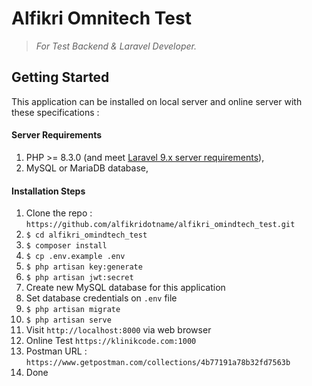 
# Alfikri Omnitech Test
> *For Test Backend & Laravel Developer.*

## Getting Started
This application can be installed on local server and online server with these specifications :

#### Server Requirements
1. PHP >= 8.3.0 (and meet [Laravel 9.x server requirements](https://laravel.com/docs/8.x/deployment#server-requirements)),
2. MySQL or MariaDB database,

#### Installation Steps

1. Clone the repo : `https://github.com/alfikridotname/alfikri_omindtech_test.git`
2. `$ cd alfikri_omindtech_test`
3. `$ composer install`
4. `$ cp .env.example .env`
5. `$ php artisan key:generate`
6. `$ php artisan jwt:secret`
7. Create new MySQL database for this application
8. Set database credentials on `.env` file
9. `$ php artisan migrate`
10. `$ php artisan serve`
11. Visit `http://localhost:8000` via web browser
12. Online Test `https://klinikcode.com:1000`
13. Postman URL : `https://www.getpostman.com/collections/4b77191a78b32fd7563b` 
14. Done
